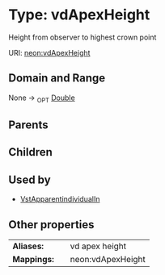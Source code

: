 
# Type: vdApexHeight


Height from observer to highest crown point

URI: [neon:vdApexHeight](https://data.neonscience.org/vdApexHeight)


## Domain and Range

None ->  <sub>OPT</sub> [Double](types/Double.md)

## Parents


## Children


## Used by

 * [VstApparentindividualIn](VstApparentindividualIn.md)

## Other properties

|  |  |  |
| --- | --- | --- |
| **Aliases:** | | vd apex height |
| **Mappings:** | | neon:vdApexHeight |

